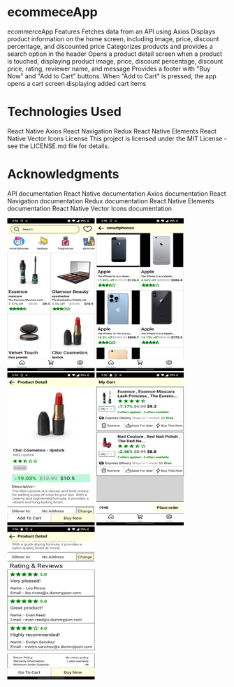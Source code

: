 # ecommeceApp
ecommerceApp
Features
Fetches data from an API using Axios
Displays product information on the home screen, including image, price, discount percentage, and discounted price
Categorizes products and provides a search option in the header
Opens a product detail screen when a product is touched, displaying product image, price, discount percentage, discount price, rating, reviewer name, and message
Provides a footer with "Buy Now" and "Add to Cart" buttons. When "Add to Cart" is pressed, the app opens a cart screen displaying added cart items
# Technologies Used
 React Native
 Axios
 React Navigation
 Redux
 React Native Elements
 React Native Vector Icons
 License
 This project is licensed under the MIT License - see the LICENSE.md file for details.

# Acknowledgments
API documentation
React Native documentation
Axios documentation
React Navigation documentation
Redux documentation
React Native Elements documentation
React Native Vector Icons documentation


<img src="./screenshort/img1.jpg" width="200" height="350"/> <img src="./screenshort/img2.jpg" width="200" height="350"/> <img src="./screenshort/img3.jpg" width="200" height="350"/> 
<img src="./screenshort/img4.jpg" width="200" height="350"/>  <img src="./screenshort/img5.jpg" width="200" height="350"/> 